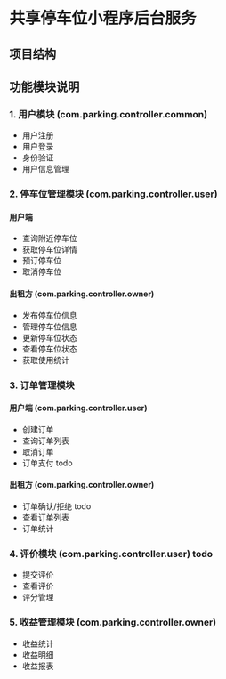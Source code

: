 # 共享停车位小程序后台服务

## 项目结构 

## 功能模块说明

### 1. 用户模块 (com.parking.controller.common)
- 用户注册
- 用户登录
- 身份验证
- 用户信息管理

### 2. 停车位管理模块 (com.parking.controller.user)
#### 用户端
- 查询附近停车位
- 获取停车位详情
- 预订停车位
- 取消停车位

#### 出租方 (com.parking.controller.owner)
- 发布停车位信息
- 管理停车位信息
- 更新停车位状态
- 查看停车位状态
- 获取使用统计

### 3. 订单管理模块
#### 用户端 (com.parking.controller.user)
- 创建订单
- 查询订单列表
- 取消订单
- 订单支付 todo

#### 出租方 (com.parking.controller.owner)
- 订单确认/拒绝 todo
- 查看订单列表
- 订单统计

### 4. 评价模块 (com.parking.controller.user) todo
- 提交评价
- 查看评价
- 评分管理

### 5. 收益管理模块 (com.parking.controller.owner)
- 收益统计
- 收益明细
- 收益报表
